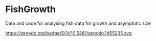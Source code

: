 # FishGrowth
Data and code for analysing fish data for growth and asymptotic size

https://zenodo.org/badge/DOI/10.5281/zenodo.1455235.svg
